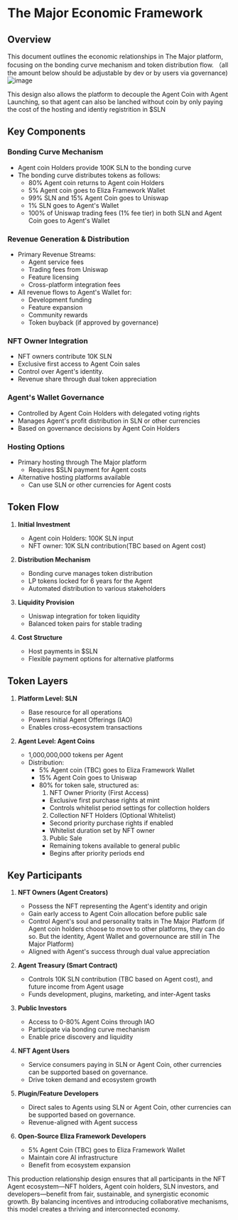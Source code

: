 # The Major Economic Framework

## Overview

This document outlines the economic relationships in The Major platform, focusing on the bonding curve mechanism and token distribution flow.
（all the amount below should be adjustable by dev or by users via governance)  
![image](https://github.com/user-attachments/assets/20209fb8-412a-4dfe-960f-af0ce7159ca2)

This design also allows the platform to decouple the Agent Coin with Agent Launching, so that agent can also be lanched without coin by only paying the cost of the hosting and identiy registrition in $SLN

## Key Components

### Bonding Curve Mechanism
- Agent coin Holders provide 100K SLN to the bonding curve
- The bonding curve distributes tokens as follows:
  - 80% Agent coin returns to Agent coin Holders
  - 5% Agent coin goes to Eliza Framework Wallet
  - 99% SLN and 15% Agent Coin goes to Uniswap
  - 1% SLN goes to Agent's Wallet
  - 100% of Uniswap trading fees (1% fee tier) in both SLN and Agent Coin goes to Agent's Wallet

### Revenue Generation & Distribution
- Primary Revenue Streams:
  - Agent service fees
  - Trading fees from Uniswap
  - Feature licensing
  - Cross-platform integration fees
- All revenue flows to Agent's Wallet for:
  - Development funding
  - Feature expansion
  - Community rewards
  - Token buyback (if approved by governance)

### NFT Owner Integration
- NFT owners contribute 10K SLN
- Exclusive first access to Agent Coin sales
- Control over Agent's identity.
- Revenue share through dual token appreciation

### Agent's Wallet Governance
- Controlled by Agent Coin Holders with delegated voting rights
- Manages Agent's profit distribution in SLN or other currencies
- Based on governance decisions by Agent Coin Holders

### Hosting Options
- Primary hosting through The Major platform
  - Requires $SLN payment for Agent costs
- Alternative hosting platforms available
  - Can use SLN or other currencies for Agent costs

## Token Flow

1. **Initial Investment**
   - Agent coin Holders: 100K SLN input
   - NFT owner: 10K SLN contribution(TBC based on Agent cost)

2. **Distribution Mechanism**
   - Bonding curve manages token distribution
   - LP tokens locked for 6 years for the Agent
   - Automated distribution to various stakeholders

3. **Liquidity Provision**
   - Uniswap integration for token liquidity
   - Balanced token pairs for stable trading

4. **Cost Structure**
   - Host payments in $SLN
   - Flexible payment options for alternative platforms

## **Token Layers**

1. **Platform Level: SLN**
   - Base resource for all operations
   - Powers Initial Agent Offerings (IAO)
   - Enables cross-ecosystem transactions

2. **Agent Level: Agent Coins**
   - 1,000,000,000 tokens per Agent
   - Distribution:
     - 5% Agent coin (TBC) goes to Eliza Framework Wallet
     - 15% Agent Coin goes to Uniswap
     - 80% for token sale, structured as:
       1. NFT Owner Priority (First Access)
         - Exclusive first purchase rights at mint
         - Controls whitelist period settings for collection holders
       2. Collection NFT Holders (Optional Whitelist)
         - Second priority purchase rights if enabled
         - Whitelist duration set by NFT owner
       3. Public Sale
         - Remaining tokens available to general public
         - Begins after priority periods end

## **Key Participants**

1. **NFT Owners (Agent Creators)**
   - Possess the NFT representing the Agent's identity and origin
   - Gain early access to Agent Coin allocation before public sale
   - Control Agent's soul and personality traits in The Major Platform
   (if Agent coin holders choose to move to other platforms, they can do so. But the identity, Agent Wallet and governounce are still in The Major Platform)
   - Aligned with Agent's success through dual value appreciation

2. **Agent Treasury (Smart Contract)**
   - Controls 10K SLN contribution (TBC based on Agent cost), and future income from Agent usage
   - Funds development, plugins, marketing, and inter-Agent tasks

3. **Public Investors**
   - Access to 0-80% Agent Coins through IAO
   - Participate via bonding curve mechanism
   - Enable price discovery and liquidity

4. **NFT Agent Users**
   - Service consumers paying in SLN or Agent Coin, other currencies can be supported based on governance.
   - Drive token demand and ecosystem growth

5. **Plugin/Feature Developers**
   - Direct sales to Agents using SLN or Agent Coin, other currencies can be supported based on governance.
   - Revenue-aligned with Agent success

6. **Open-Source Eliza Framework Developers**
   - 5% Agent Coin (TBC) goes to Eliza Framework Wallet
   - Maintain core AI infrastructure
   - Benefit from ecosystem expansion

This production relationship design ensures that all participants in the NFT Agent ecosystem—NFT holders, Agent coin holders, SLN investors, and developers—benefit from fair, sustainable, and synergistic economic growth. By balancing incentives and introducing collaborative mechanisms, this model creates a thriving and interconnected economy. 
